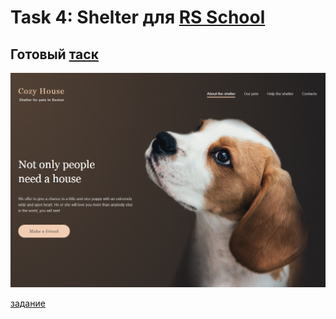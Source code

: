 # Task 4: Shelter для [RS School](https://rs.school/)
## Готовый [таск](https://gregorymoskalev.github.io/shelter/shelter/pages/main/main.html) ##
![screenshot](https://raw.githubusercontent.com/GregoryMoskalev/shelter/shelter/shelter.png)


[задание](https://github.com/rolling-scopes-school/tasks/blob/master/tasks/markups/level-2/shelter/shelter-DOM-ru.md)
